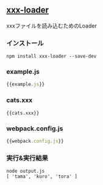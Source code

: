 ## [xxx-loader]()
xxxファイルを読み込むためのLoader

### インストール

```console
npm install xxx-loader --save-dev
```

### example.js

```javascript:example.js
{{example.js}}
```

### cats.xxx

```xxx:cats.xxx
{{cats.xxx}}
```

### webpack.config.js

```javascript:webpack.config.js
{{webpack.config.js}}
```

### 実行&実行結果

```console 
node output.js
[ 'tama', 'kuro', 'tora' ]
```
